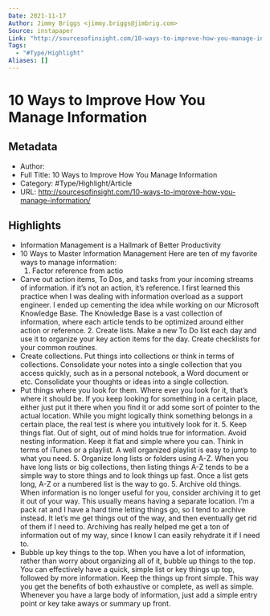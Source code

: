 ```yaml
---
Date: 2021-11-17
Author: Jimmy Briggs <jimmy.briggs@jimbrig.com>
Source: instapaper
Link: "http://sourcesofinsight.com/10-ways-to-improve-how-you-manage-information/"
Tags:
  - "#Type/Highlight"
Aliases: []
---
```


# 10 Ways to Improve How You Manage Information

## Metadata

* Author: 
* Full Title: 10 Ways to Improve How You Manage Information
* Category: #Type/Highlight/Article
* URL: http://sourcesofinsight.com/10-ways-to-improve-how-you-manage-information/

## Highlights

* Information Management is a Hallmark of Better Productivity
* 10 Ways to Master Information Management
  Here are ten of my favorite ways to manage information:
  1. Factor reference from actio
* Carve out action items, To Dos, and tasks from your incoming streams of information. if it’s not an action, it’s reference. I first learned this practice when I was dealing with information overload as a support engineer. I ended up cementing the idea while working on our Microsoft Knowledge Base. The Knowledge Base is a vast collection of information, where each article tends to be optimized around either action or reference.
  2. Create lists.
     Make a new To Do list each day and use it to organize your key action items for the day. Create checklists for your common routines.
* Create collections.
  Put things into collections or think in terms of collections. Consolidate your notes into a single collection that you access quickly, such as in a personal notebook, a Word document or etc. Consolidate your thoughts or ideas into a single collection.
* Put things where you look for them.
  Where ever you look for it, that’s where it should be. If you keep looking for something in a certain place, either just put it there when you find it or add some sort of pointer to the actual location. While you might logically think something belongs in a certain place, the real test is where you intuitively look for it.
  5. Keep things flat.
     Out of sight, out of mind holds true for information. Avoid nesting information. Keep it flat and simple where you can. Think in terms of iTunes or a playlist. A well organized playlist is easy to jump to what you need.
  5. Organize long lists or folders using A-Z.
     When you have long lists or big collections, then listing things A-Z tends to be a simple way to store things and to look things up fast. Once a list gets long, A-Z or a numbered list is the way to go.
  5. Archive old things.
     When information is no longer useful for you, consider archiving it to get it out of your way. This usually means having a separate location. I’m a pack rat and I have a hard time letting things go, so I tend to archive instead. It let’s me get things out of the way, and then eventually get rid of them if I need to. Archiving has really helped me get a ton of information out of my way, since I know I can easily rehydrate it if I need to.
* Bubble up key things to the top.
  When you have a lot of information, rather than worry about organizing all of it, bubble up things to the top. You can effectively have a quick, simple list or key things up top, followed by more information. Keep the things up front simple. This way you get the benefits of both exhaustive or complete, as well as simple. Whenever you have a large body of information, just add a simple entry point or key take aways or summary up front.
